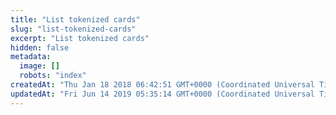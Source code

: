 ```yaml
---
title: "List tokenized cards"
slug: "list-tokenized-cards"
excerpt: "List tokenized cards"
hidden: false
metadata: 
  image: []
  robots: "index"
createdAt: "Thu Jan 18 2018 06:42:51 GMT+0000 (Coordinated Universal Time)"
updatedAt: "Fri Jun 14 2019 05:35:14 GMT+0000 (Coordinated Universal Time)"
---
```

